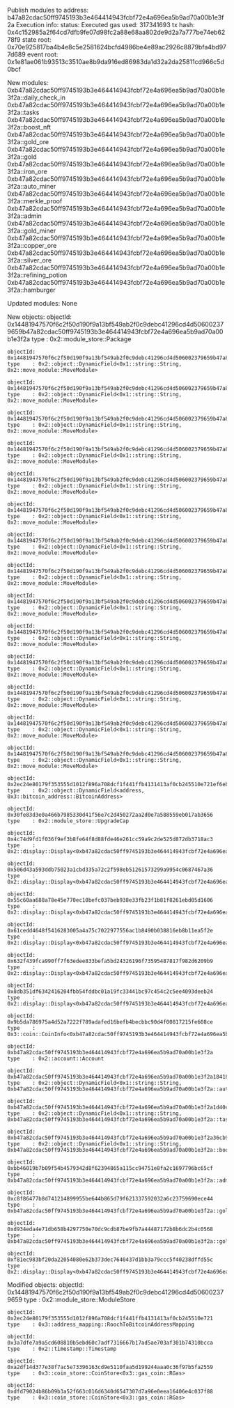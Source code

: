 Publish modules to address: b47a82cdac50ff9745193b3e464414943fcbf72e4a696ea5b9ad70a00b1e3f2a
Execution info:
status: Executed
gas used: 317341693
tx hash: 0x4c152985a2f64cd7dfb9fe07d98fc2a88e68aa802de9d2a7a777be74eb6278f9
state root: 0x70e925817ba4b4e8c5e2581624bcfd4986be4e89ac2926c8879bfa4bd977d689
event root: 0x1e81ae061b93513c3510ae8b9da916ed86983da1d32a2da25811cd966c5d0bcf

New modules:
0xb47a82cdac50ff9745193b3e464414943fcbf72e4a696ea5b9ad70a00b1e3f2a::daily_check_in
0xb47a82cdac50ff9745193b3e464414943fcbf72e4a696ea5b9ad70a00b1e3f2a::tasks
0xb47a82cdac50ff9745193b3e464414943fcbf72e4a696ea5b9ad70a00b1e3f2a::boost_nft
0xb47a82cdac50ff9745193b3e464414943fcbf72e4a696ea5b9ad70a00b1e3f2a::gold_ore
0xb47a82cdac50ff9745193b3e464414943fcbf72e4a696ea5b9ad70a00b1e3f2a::gold
0xb47a82cdac50ff9745193b3e464414943fcbf72e4a696ea5b9ad70a00b1e3f2a::iron_ore
0xb47a82cdac50ff9745193b3e464414943fcbf72e4a696ea5b9ad70a00b1e3f2a::auto_miner
0xb47a82cdac50ff9745193b3e464414943fcbf72e4a696ea5b9ad70a00b1e3f2a::merkle_proof
0xb47a82cdac50ff9745193b3e464414943fcbf72e4a696ea5b9ad70a00b1e3f2a::admin
0xb47a82cdac50ff9745193b3e464414943fcbf72e4a696ea5b9ad70a00b1e3f2a::gold_miner
0xb47a82cdac50ff9745193b3e464414943fcbf72e4a696ea5b9ad70a00b1e3f2a::copper_ore
0xb47a82cdac50ff9745193b3e464414943fcbf72e4a696ea5b9ad70a00b1e3f2a::silver_ore
0xb47a82cdac50ff9745193b3e464414943fcbf72e4a696ea5b9ad70a00b1e3f2a::refining_potion
0xb47a82cdac50ff9745193b3e464414943fcbf72e4a696ea5b9ad70a00b1e3f2a::hamburger

Updated modules:
None

New objects:
objectId: 0x14481947570f6c2f50d190f9a13bf549ab2f0c9debc41296cd4d506002379659b47a82cdac50ff9745193b3e464414943fcbf72e4a696ea5b9ad70a00b1e3f2a
type    : 0x2::module_store::Package

    objectId: 0x14481947570f6c2f50d190f9a13bf549ab2f0c9debc41296cd4d506002379659b47a82cdac50ff9745193b3e464414943fcbf72e4a696ea5b9ad70a00b1e3f2a03fe4a52439ab4aa95e0624bee4a39f089f12f1145bdbb888cc3e534e34aef2e
    type    : 0x2::object::DynamicField<0x1::string::String, 0x2::move_module::MoveModule>

    objectId: 0x14481947570f6c2f50d190f9a13bf549ab2f0c9debc41296cd4d506002379659b47a82cdac50ff9745193b3e464414943fcbf72e4a696ea5b9ad70a00b1e3f2a123b537e15308939e12af98886963b679e33ff44cd9c04bf49357995d9d19929
    type    : 0x2::object::DynamicField<0x1::string::String, 0x2::move_module::MoveModule>

    objectId: 0x14481947570f6c2f50d190f9a13bf549ab2f0c9debc41296cd4d506002379659b47a82cdac50ff9745193b3e464414943fcbf72e4a696ea5b9ad70a00b1e3f2a2e567e6648a8d96ee33801dcb53e61584db0351ba1b546b8fe0e3a4f83f0d98a
    type    : 0x2::object::DynamicField<0x1::string::String, 0x2::move_module::MoveModule>

    objectId: 0x14481947570f6c2f50d190f9a13bf549ab2f0c9debc41296cd4d506002379659b47a82cdac50ff9745193b3e464414943fcbf72e4a696ea5b9ad70a00b1e3f2a49a5b878f29b99749bf759f81b7a7264ce696d75c5ad2001be4c6ebae2adce6b
    type    : 0x2::object::DynamicField<0x1::string::String, 0x2::move_module::MoveModule>

    objectId: 0x14481947570f6c2f50d190f9a13bf549ab2f0c9debc41296cd4d506002379659b47a82cdac50ff9745193b3e464414943fcbf72e4a696ea5b9ad70a00b1e3f2a55703786b429ce983f558ef1fc470b3832ec9da8f448dbb73d0ee5517a950fc2
    type    : 0x2::object::DynamicField<0x1::string::String, 0x2::move_module::MoveModule>

    objectId: 0x14481947570f6c2f50d190f9a13bf549ab2f0c9debc41296cd4d506002379659b47a82cdac50ff9745193b3e464414943fcbf72e4a696ea5b9ad70a00b1e3f2a5bd671dd3585043cd945ae1ec4747e25fa09f4a684e344a862a4f18398369d6d
    type    : 0x2::object::DynamicField<0x1::string::String, 0x2::move_module::MoveModule>

    objectId: 0x14481947570f6c2f50d190f9a13bf549ab2f0c9debc41296cd4d506002379659b47a82cdac50ff9745193b3e464414943fcbf72e4a696ea5b9ad70a00b1e3f2a63b8bb12f89809752daf8a098f1adde4441cf4a1952160cc5b1b33f5653312bd
    type    : 0x2::object::DynamicField<0x1::string::String, 0x2::move_module::MoveModule>

    objectId: 0x14481947570f6c2f50d190f9a13bf549ab2f0c9debc41296cd4d506002379659b47a82cdac50ff9745193b3e464414943fcbf72e4a696ea5b9ad70a00b1e3f2a652a05b2c92b177e063037b713855120d258964b3cd78d95c855f911cbb060b1
    type    : 0x2::object::DynamicField<0x1::string::String, 0x2::move_module::MoveModule>

    objectId: 0x14481947570f6c2f50d190f9a13bf549ab2f0c9debc41296cd4d506002379659b47a82cdac50ff9745193b3e464414943fcbf72e4a696ea5b9ad70a00b1e3f2a87e0280946ed7e635fc109680d878aee9b943df5c42fd852dbbce13c0762aec1
    type    : 0x2::object::DynamicField<0x1::string::String, 0x2::move_module::MoveModule>

    objectId: 0x14481947570f6c2f50d190f9a13bf549ab2f0c9debc41296cd4d506002379659b47a82cdac50ff9745193b3e464414943fcbf72e4a696ea5b9ad70a00b1e3f2a88d4765ae51e3a37540b1711d82dc36c8d8bd3f045bda6d500a6962e0d1b620a
    type    : 0x2::object::DynamicField<0x1::string::String, 0x2::move_module::MoveModule>

    objectId: 0x14481947570f6c2f50d190f9a13bf549ab2f0c9debc41296cd4d506002379659b47a82cdac50ff9745193b3e464414943fcbf72e4a696ea5b9ad70a00b1e3f2a92b45387e9bb090743e556c306c3827e2395acaa238bebd52c8d3df5d2c33263
    type    : 0x2::object::DynamicField<0x1::string::String, 0x2::move_module::MoveModule>

    objectId: 0x14481947570f6c2f50d190f9a13bf549ab2f0c9debc41296cd4d506002379659b47a82cdac50ff9745193b3e464414943fcbf72e4a696ea5b9ad70a00b1e3f2aa4fba8e587c4821e41e53998017785267ec06e74de659184cbc94db0b64bed68
    type    : 0x2::object::DynamicField<0x1::string::String, 0x2::move_module::MoveModule>

    objectId: 0x14481947570f6c2f50d190f9a13bf549ab2f0c9debc41296cd4d506002379659b47a82cdac50ff9745193b3e464414943fcbf72e4a696ea5b9ad70a00b1e3f2ae1c8d1019f8c312c6b67f496b8d39044cef336599ab8f4dec2c30a6cc1c80d19
    type    : 0x2::object::DynamicField<0x1::string::String, 0x2::move_module::MoveModule>

    objectId: 0x14481947570f6c2f50d190f9a13bf549ab2f0c9debc41296cd4d506002379659b47a82cdac50ff9745193b3e464414943fcbf72e4a696ea5b9ad70a00b1e3f2aff39a854d25e9b4fd8cce25cbe25070d3e97ec86740b930bccac90bf5909415b
    type    : 0x2::object::DynamicField<0x1::string::String, 0x2::move_module::MoveModule>

    objectId: 0x2ec24e80179f353555d1012f896a708dcf1f441ffb4131413af0cb245510e721ef6eb011f1a1c7dcf40b8c2d6488a30e8cc4a6df820d04d1eb26d4ae5e5fabd7
    type    : 0x2::object::DynamicField<address, 0x3::bitcoin_address::BitcoinAddress>

    objectId: 0x30fe83d3e0a466b7985330d41f56e7c2d450272aa2d0e7a588559eb017ab3656
    type    : 0x2::module_store::UpgradeCap

    objectId: 0x4c74d9fd1f036f9ef3b8fe64f8d88fde46e261cc59a9c2de525d872db3718ac3
    type    : 0x2::display::Display<0xb47a82cdac50ff9745193b3e464414943fcbf72e4a696ea5b9ad70a00b1e3f2a::iron_ore::IronOre>

    objectId: 0x506d43a593ddb75023a1cbd335a72c2f598eb51261573299a9954c0687467a36
    type    : 0x2::display::Display<0xb47a82cdac50ff9745193b3e464414943fcbf72e4a696ea5b9ad70a00b1e3f2a::boost_nft::BoostNFT>

    objectId: 0x55c60aa688a78e45e770ec10befc037beb938e33fb23f1b81f8261ebd05d1606
    type    : 0x2::display::Display<0xb47a82cdac50ff9745193b3e464414943fcbf72e4a696ea5b9ad70a00b1e3f2a::silver_ore::SilverOre>

    objectId: 0x61cedd4648f5416283005a4a75c7022977556ac1b8490b038816eb8b11ea5f2e
    type    : 0x2::display::Display<0xb47a82cdac50ff9745193b3e464414943fcbf72e4a696ea5b9ad70a00b1e3f2a::hambuger::Hambuger>

    objectId: 0x632f439fca990ff7f63edee833befa5bd24326196f73595487817f982d6209b9
    type    : 0x2::display::Display<0xb47a82cdac50ff9745193b3e464414943fcbf72e4a696ea5b9ad70a00b1e3f2a::gold_ore::GoldOre>

    objectId: 0x8db351df6342416204fbb54fddbc01a19fc33441bc97c454c2c5ee4093deeb24
    type    : 0x2::display::Display<0xb47a82cdac50ff9745193b3e464414943fcbf72e4a696ea5b9ad70a00b1e3f2a::refining_potion::RefiningPotion>

    objectId: 0x9b5da786975a4d52a7222f789adafed16befb4becbbc90d4f00817215fe608ce
    type    : 0x3::coin::CoinInfo<0xb47a82cdac50ff9745193b3e464414943fcbf72e4a696ea5b9ad70a00b1e3f2a::gold::Gold>

    objectId: 0xb47a82cdac50ff9745193b3e464414943fcbf72e4a696ea5b9ad70a00b1e3f2a
    type    : 0x2::account::Account

    objectId: 0xb47a82cdac50ff9745193b3e464414943fcbf72e4a696ea5b9ad70a00b1e3f2a18418d0d53859c98bc22737454f4185030f35602d969b8c5702c730802a86530
    type    : 0x2::object::DynamicField<0x1::string::String, 0xb47a82cdac50ff9745193b3e464414943fcbf72e4a696ea5b9ad70a00b1e3f2a::auto_miner::Config>

    objectId: 0xb47a82cdac50ff9745193b3e464414943fcbf72e4a696ea5b9ad70a00b1e3f2a1d40ccfb076a4df3387d3e7dc517a5d8d8616e59c73487fa51c0fde0b7424b72
    type    : 0x2::object::DynamicField<0x1::string::String, 0xb47a82cdac50ff9745193b3e464414943fcbf72e4a696ea5b9ad70a00b1e3f2a::tasks::Config>

    objectId: 0xb47a82cdac50ff9745193b3e464414943fcbf72e4a696ea5b9ad70a00b1e3f2a36cb9e2f70516a38c6ab0bd21c04754313403f450d1c8b8ef8d0ba76a8bd1087
    type    : 0x2::object::DynamicField<0x1::string::String, 0xb47a82cdac50ff9745193b3e464414943fcbf72e4a696ea5b9ad70a00b1e3f2a::boost_nft::Config>

    objectId: 0xbb46019b7b09f54b4579342d8f62394865a115cc94751e8fa2c1697796bc65cf
    type    : 0xb47a82cdac50ff9745193b3e464414943fcbf72e4a696ea5b9ad70a00b1e3f2a::admin::AdminCap

    objectId: 0xc8f86477b8d741214899955be644b865d79f621337592032a6c23759690ece44
    type    : 0xb47a82cdac50ff9745193b3e464414943fcbf72e4a696ea5b9ad70a00b1e3f2a::gold_miner::GoldMiner

    objectId: 0xd934eda4e71db658b4297750e70dc9cdb87be9fb7a44487172b8b6dc2b4c0568
    type    : 0xb47a82cdac50ff9745193b3e464414943fcbf72e4a696ea5b9ad70a00b1e3f2a::gold::Treasury

    objectId: 0xf81ec983bf20da22054080e62b373dec7640437d1bb3a79ccc5f40238dffd55c
    type    : 0x2::display::Display<0xb47a82cdac50ff9745193b3e464414943fcbf72e4a696ea5b9ad70a00b1e3f2a::copper_ore::CopperOre>

Modified objects:
objectId: 0x14481947570f6c2f50d190f9a13bf549ab2f0c9debc41296cd4d506002379659
type    : 0x2::module_store::ModuleStore

    objectId: 0x2ec24e80179f353555d1012f896a708dcf1f441ffb4131413af0cb245510e721
    type    : 0x3::address_mapping::RoochToBitcoinAddressMapping

    objectId: 0x3a7dfe7a9a5cd608810b5ebd60c7adf7316667b17ad5ae703af301b74310bcca
    type    : 0x2::timestamp::Timestamp

    objectId: 0xa2df14d377e38f7ac5e73396163cd9e5110faa5d199244aaa0c36f97b5fa2559
    type    : 0x3::coin_store::CoinStore<0x3::gas_coin::RGas>

    objectId: 0xdfd79024b86b09b3a52f663c016d6340d6547307d7a96e0eea16406e4c037f88
    type    : 0x3::coin_store::CoinStore<0x3::gas_coin::RGas>